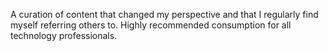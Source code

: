 A curation of content that changed my perspective and that I regularly find myself referring others to. Highly recommended consumption for all technology professionals.
